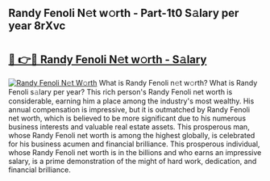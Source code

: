 ## Randy Fenoli N𝚎t w𝚘rth - Part-1t0 S𝚊lary per year 8rXvc

# <h2><a href="http://gc0hoxi.nevu.top/?p=Randy+Fenoli">🔗 👉🔴 Randy Fenoli N𝚎t w𝚘rth - S𝚊lary</a></h2>

[![Randy Fenoli N𝚎t W𝚘rth](https://i.imgur.com/Oavwk0R.jpeg)](http://gc0hoxi.nevu.top/?p=Randy+Fenoli)
What is Randy Fenoli n𝚎t w𝚘rth? What is Randy Fenoli s𝚊lary per year?
This rich person's Randy Fenoli net worth is considerable, earning him a place among the industry's most wealthy. His annual compensation is impressive, but it is outmatched by Randy Fenoli net worth, which is believed to be more significant due to his numerous business interests and valuable real estate assets. This prosperous man, whose Randy Fenoli net worth is among the highest globally, is celebrated for his business acumen and financial brilliance. This prosperous individual, whose Randy Fenoli net worth is in the billions and who earns an impressive salary, is a prime demonstration of the might of hard work, dedication, and financial brilliance.
